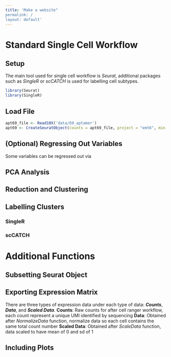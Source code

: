 ```yaml
---
title: 'Make a website"
permalink: /
layout: default'
---
```


# Standard Single Cell Workflow

## Setup

The main tool used for single cell workflow is *Seurat*, additional packages such as *SingleR* or *scCATCH* is used for labelling cell subtypes.

```R
library(Seurat)
library(SingleR)
```

## Load File

```R
apt69_file <- Read10X('data/69_aptamer')
apt69 <- CreateSeuratObject(counts = apt69_file, project = "emt6", min.cells = 10, min.features = 200)
```

## (Optional) Regressing Out Variables

Some variables can be regressed out via 


## PCA Analysis


## Reduction and Clustering 


## Labelling Clusters

### SingleR

### scCATCH


# Additional Functions

## Subsetting Seurat Object


## Exporting Expression Matrix

There are three types of expression data under each type of data: ***Counts***, ***Data***, and ***Scaled Data***.
**Counts**: Raw counts for after cell ranger workflow, each count represent a unique UMI identified by sequencing
**Data**: Obtained after *NormalizeData* function, normalize data so each cell contains the same total count number
**Scaled Data**: Obtained after *ScaleData* function, data scaled to have mean of 0 and sd of 1

## Including Plots

